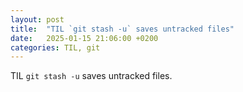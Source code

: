 ```yaml
---
layout: post
title:  "TIL `git stash ‑u` saves untracked files"
date:   2025-01-15 21:06:00 +0200
categories: TIL, git
---
```

TIL `git stash ‑u` saves untracked files.
